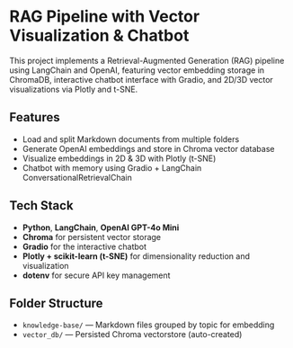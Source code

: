 ﻿# RAG Pipeline with Vector Visualization & Chatbot

This project implements a Retrieval-Augmented Generation (RAG) pipeline using LangChain and OpenAI, featuring vector embedding storage in ChromaDB, interactive chatbot interface with Gradio, and 2D/3D vector visualizations via Plotly and t-SNE.

## Features
- Load and split Markdown documents from multiple folders
- Generate OpenAI embeddings and store in Chroma vector database
- Visualize embeddings in 2D & 3D with Plotly (t-SNE)
- Chatbot with memory using Gradio + LangChain ConversationalRetrievalChain

## Tech Stack
- **Python**, **LangChain**, **OpenAI GPT-4o Mini**
- **Chroma** for persistent vector storage
- **Gradio** for the interactive chatbot
- **Plotly + scikit-learn (t-SNE)** for dimensionality reduction and visualization
- **dotenv** for secure API key management

## Folder Structure
- `knowledge-base/` — Markdown files grouped by topic for embedding
- `vector_db/` — Persisted Chroma vectorstore (auto-created)